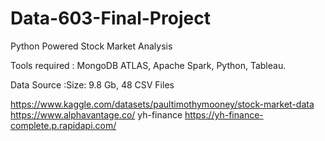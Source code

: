 # Data-603-Final-Project
Python Powered Stock Market Analysis

Tools required : MongoDB ATLAS, Apache Spark, Python, Tableau.

Data Source :Size: 9.8 Gb, 48 CSV Files

https://www.kaggle.com/datasets/paultimothymooney/stock-market-data
https://www.alphavantage.co/
yh-finance https://yh-finance-complete.p.rapidapi.com/

